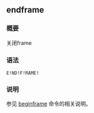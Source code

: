 ## endframe 

### 概要

关闭frame

### 语法

``` {.bash}
E!ND!F!RAME!
```

### 说明

参见 [beginframe](/commands/beginframe.md) 命令的相关说明。
